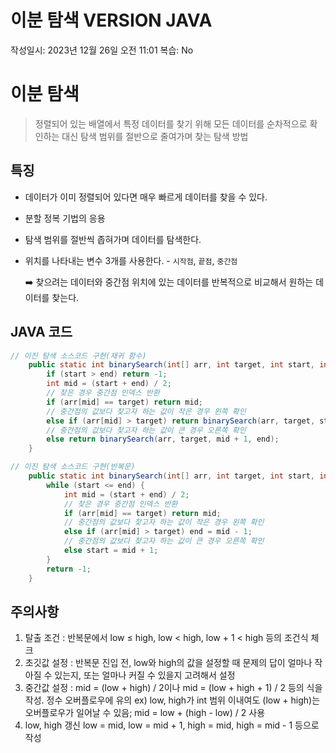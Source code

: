# 이분 탐색 VERSION JAVA

작성일시: 2023년 12월 26일 오전 11:01
복습: No

# 이분 탐색


> 정렬되어 있는 배열에서 특정 데이터를 찾기 위해 모든 데이터를 순차적으로 확인하는 대신 탐색 범위를 절반으로 줄여가며 찾는 탐색 방법
> 

## 특징

- 데이터가 이미 정렬되어 있다면 매우 빠르게 데이터를 찾을 수 있다.
- 분할 정복 기법의 응용
- 탐색 범위를 절반씩 좁혀가며 데이터를 탐색한다.
- 위치를 나타내는 변수 3개를 사용한다. - `시작점`, `끝점`, `중간점`
    
    ➡️ 찾으려는 데이터와 중간점 위치에 있는 데이터를 반복적으로 비교해서 원하는 데이터를 찾는다.
    

## JAVA 코드

```java
// 이진 탐색 소스코드 구현(재귀 함수)
    public static int binarySearch(int[] arr, int target, int start, int end) {
        if (start > end) return -1;
        int mid = (start + end) / 2;
        // 찾은 경우 중간점 인덱스 반환
        if (arr[mid] == target) return mid;
        // 중간점의 값보다 찾고자 하는 값이 작은 경우 왼쪽 확인
        else if (arr[mid] > target) return binarySearch(arr, target, start, mid - 1);
        // 중간점의 값보다 찾고자 하는 값이 큰 경우 오른쪽 확인
        else return binarySearch(arr, target, mid + 1, end);
    }
```

```java
// 이진 탐색 소스코드 구현(반복문)
    public static int binarySearch(int[] arr, int target, int start, int end) {
        while (start <= end) {
            int mid = (start + end) / 2;
            // 찾은 경우 중간점 인덱스 반환
            if (arr[mid] == target) return mid;
            // 중간점의 값보다 찾고자 하는 값이 작은 경우 왼쪽 확인
            else if (arr[mid] > target) end = mid - 1;
            // 중간점의 값보다 찾고자 하는 값이 큰 경우 오른쪽 확인
            else start = mid + 1; 
        }
        return -1;
    }
```

## 주의사항

1. 탈출 조건 : 반복문에서 low ≤ high, low < high, low + 1 < high 등의 조건식 체크
2. 초깃값 설정 : 반복문 진입 전, low와 high의 값을 설정할 때 문제의 답이 얼마나 작아질 수 있는지, 또는 얼마나 커질 수 있을지 고려해서 설정
3. 중간값 설정 : mid = (low + high) / 2이나 mid = (low + high + 1) / 2 등의 식을 작성.
정수 오버플로우에 유의
ex) low, high가 int 범위 이내여도 (low + high)는 오버플로우가 일어날 수 있음; mid = low + (high - low) / 2 사용
4. low, high 갱신
low = mid, low = mid + 1, high = mid, high = mid - 1 등으로 작성
